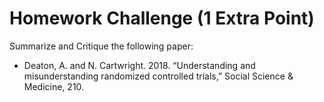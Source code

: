 # Homework Challenge (1 Extra Point)

Summarize and Critique the following paper: 
- Deaton, A. and N. Cartwright. 2018. “Understanding and misunderstanding randomized controlled trials,” Social Science & Medicine, 210.
